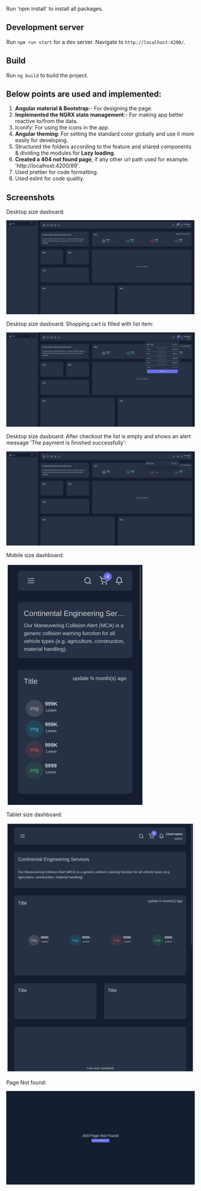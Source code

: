 Run 'npm install' to install all packages.

## Development server

Run `npm run start` for a dev server. Navigate to `http://localhost:4200/`.

## Build

Run `ng build` to build the project.

## Below points are used and implemented:

1. **Angular material & Bootstrap**:- For designing the page.
2. **Implemented the NGRX state management**:- For making app better reactive to/from the data.
3. Iconify: For using the icons in the app.
4. **Angular theming**: For setting the standard color globally and use it more easily for developing.
5. Structured the folders according to the feature and shared components & dividing the modules for **Lazy loading**.
6. **Created a 404 not found page**, if any other url path used for example: 'http://localhost:4200/89'.
7. Used prettier for code formatting.
8. Used eslint for code quality.

## Screenshots

Desktop size dasboard:

![desktop page](screenshots/desktop-main.png)

Desktop size dasboard: Shopping cart is filled with list item:

![desktop page](screenshots/desktop.png)

Desktop size dasboard: After checkout the list is empty and shows an alert message 'The payment is finished successfully':

![checkout](screenshots/checkout.png)

Mobile size dashboard:

![mobile-size page](screenshots/mobile-size.png)

Tablet size dashboard:

![Tablet page](screenshots/Tablet.png)

Page Not found:

![404 page](screenshots/404.png)
